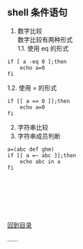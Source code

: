 ## shell 条件语句

1. 数字比较  
   数字比较有两种形式   
   1.1. 使用 eq 的形式

```shell
if [ a -eq 0 ];then
    echo a=0
fi 
```

1.2. 使用 = 的形式

```shell
if [[ a == 0 ]];then
    echo a=0
fi 
```  

2. 字符串比较
3. 字符串成员判断

```shell
a=(abc def ghm)
if [[ a =~ abc ]];then
    echo abc in a
fi 
```  

<br />
<br />
<br />
<br />
<br />

[comment]: <> ([上一篇：布尔型]&#40;bool.md&#41;    )
[回到目录](../Readme.md)

[comment]: <> ([下一篇：元组]&#40;tuble.md&#41;    )
......    



